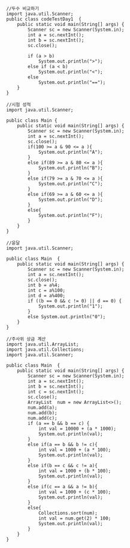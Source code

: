 <pre><code>//두수 비교하기
import java.util.Scanner;
public class codeTestDay1  {
    public static void main(String[] args) {
		Scanner sc = new Scanner(System.in);
		int a = sc.nextInt();
		int b = sc.nextInt();
		sc.close();
		
		if (a > b)
			System.out.println(">");
		else if (a < b)
			System.out.println("<");
		else
			System.out.println("==");
	}
}</code></pre>

<pre><code>//시험 성적
import java.util.Scanner;

public class Main {
    public static void main(String[] args) {
		Scanner sc = new Scanner(System.in);
		int a = sc.nextInt();
		sc.close();
		if(100 >= a & 90 <= a ){
			System.out.println("A");
		}
		else if(89 >= a & 80 <= a ){
			System.out.println("B");
		}
		else if(79 >= a & 70 <= a ){
			System.out.println("C");
		}
		else if(69 >= a & 60 <= a ){
			System.out.println("D");
		}
		else{
			System.out.println("F");
		}
	}
}</code></pre>

<pre><code>//윤달
import java.util.Scanner;

public class Main  {
    public static void main(String[] args) {
		Scanner sc = new Scanner(System.in);
		int a = sc.nextInt();
		sc.close();
		int b = a%4;
		int c = a%100;
		int d = a%400;
		if ((b == 0 && c != 0) || d == 0) {
			System.out.println("1");
		}
		else System.out.println("0");
	}
}</code></pre>

<pre><code>//주사위 상금 계산
import java.util.ArrayList;
import java.util.Collections;
import java.util.Scanner;

public class Main  {
    public static void main(String[] args) {
		Scanner sc = new Scanner(System.in);
		int a = sc.nextInt();
		int b = sc.nextInt();
		int c = sc.nextInt();
		sc.close();
		ArrayList <Integer> num = new ArrayList<>();
		num.add(a);
		num.add(b);
		num.add(c);
		if (a == b && b == c) {
			int val = 10000 + (a * 1000);
			System.out.println(val);
		}
		else if(a == b && b != c){
			int val = 1000 + (a * 100);
			System.out.println(val);
		}
		else if(b == c && c != a){
			int val = 1000 + (b * 100);
			System.out.println(val);
		}
		else if(c == a && a != b){
			int val = 1000 + (c * 100);
			System.out.println(val);
		}
		else{
			Collections.sort(num);
			int val = num.get(2) * 100;
			System.out.println(val);
		}
	}
}</code></pre>
